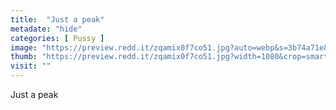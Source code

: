 ```yaml
---
title:  "Just a peak"
metadate: "hide"
categories: [ Pussy ]
image: "https://preview.redd.it/zqamix0f7co51.jpg?auto=webp&s=3b74a71e8053f857da0693abcd82cc06d02b15e2"
thumb: "https://preview.redd.it/zqamix0f7co51.jpg?width=1080&crop=smart&auto=webp&s=b51e0d257d17f0c80b74de198ceee47af7416ed8"
visit: ""
---
```

Just a peak
